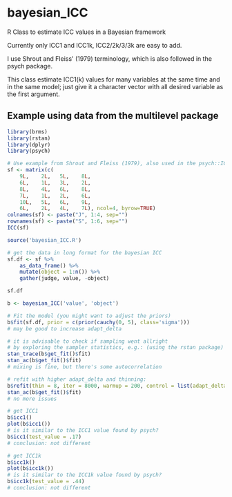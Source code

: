# bayesian_ICC
R Class to estimate ICC values in a Bayesian framework

Currently only ICC1 and ICC1k, ICC2/2k/3/3k are easy to add.

I use Shrout and Fleiss' (1979) terminology, which is also followed in the psych package.

This class estimate ICC1(k) values for many variables at the same time and in the same model; just give it a character vector with all desired variable as the first argument.

## Example using data from the multilevel package

```r
library(brms)
library(rstan)
library(dplyr)
library(psych)

# Use example from Shrout and Fleiss (1979), also used in the psych::ICC() help page
sf <- matrix(c(
    9L,    2L,   5L,    8L,
    6L,    1L,   3L,    2L,
    8L,    4L,   6L,    8L,
    7L,    1L,   2L,    6L,
    10L,   5L,   6L,    9L,
    6L,    2L,   4L,    7L), ncol=4, byrow=TRUE)
colnames(sf) <- paste("J", 1:4, sep="")
rownames(sf) <- paste("S", 1:6, sep="")
ICC(sf)

source('bayesian_ICC.R')

# get the data in long format for the bayesian ICC
sf.df <- sf %>%
    as_data_frame() %>%
    mutate(object = 1:n()) %>%
    gather(judge, value, -object)

sf.df

b <- bayesian_ICC('value', 'object')

# Fit the model (you might want to adjust the priors)
b$fit(sf.df, prior = c(prior(cauchy(0, 5), class='sigma')))
# may be good to increase adapt_delta

# it is advisable to check if sampling went allright
# by exploring the sampler statistics, e.g.: (using the rstan package)
stan_trace(b$get_fit()$fit)
stan_ac(b$get_fit()$fit)
# mixing is fine, but there's some autocorrelation

# refit with higher adapt_delta and thinning:
b$refit(thin = 8, iter = 8000, warmup = 200, control = list(adapt_delta = .99))
stan_ac(b$get_fit()$fit)
# no more issues

# get ICC1
b$icc1()
plot(b$icc1())
# is it similar to the ICC1 value found by psych?
b$icc1(test_value = .17)
# conclusion: not different

# get ICC1k
b$icc1k()
plot(b$icc1k())
# is it similar to the ICC1k value found by psych?
b$icc1k(test_value = .44)
# conclusion: not different
```

